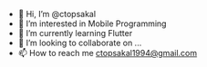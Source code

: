 - 👋 Hi, I’m @ctopsakal
- 👀 I’m interested in Mobile Programming
- 🌱 I’m currently learning Flutter
- 💞️ I’m looking to collaborate on ...
- 📫 How to reach me ctopsakal1994@gmail.com

<!---
ctopsakal/ctopsakal is a ✨ special ✨ repository because its `README.md` (this file) appears on your GitHub profile.
You can click the Preview link to take a look at your changes.
--->
